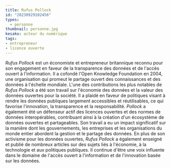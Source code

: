 ```yaml
---
title: Rufus Pollock
id: "20230929102456"
types:
  - personne
thumbnail: personne.jpg
kesako: acteur du numérique
tags:
- entrepreneur
- licence ouverte 
---
```



*Rufus Pollock* est un économiste et entrepreneur britannique reconnu pour son engagement en faveur de la transparence des données et de l'accès ouvert à l'information. Il a cofondé l'Open Knowledge Foundation en 2004, une organisation qui promeut le partage ouvert des connaissances et des données à l'échelle mondiale.
L'une des contributions les plus notables de *Rufus Pollock* a été son travail sur l'économie des données et la valeur des données ouvertes pour la société. Il a plaidé en faveur de politiques visant à rendre les données publiques largement accessibles et réutilisables, ce qui favorise l'innovation, la transparence et la responsabilité.
*Pollock* a également été un défenseur actif des licences ouvertes et des normes de données interopérables, contribuant ainsi à la création d'un écosystème de données ouvertes et partageables. Son travail a eu un impact significatif sur la manière dont les gouvernements, les entreprises et les organisations du monde entier abordent la gestion et le partage des données.
En plus de son activisme pour les données ouvertes, *Rufus Pollock* a également enseigné et publié de nombreux articles sur des sujets liés à l'économie, à la technologie et aux politiques publiques. Il continue d'être une voix influente dans le domaine de l'accès ouvert à l'information et de l'innovation basée sur les données.
